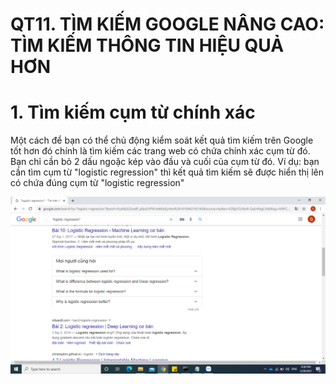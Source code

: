 # QT11. TÌM KIẾM GOOGLE NÂNG CAO: TÌM KIẾM THÔNG TIN HIỆU QUẢ HƠN

# 1. Tìm kiếm cụm từ chính xác

Một cách để bạn có thể chủ động kiểm soát kết quả tìm kiếm trên Google tốt hơn đó chính là tìm kiếm các trang web có chứa chính xác cụm từ đó. Bạn chỉ cần bỏ 2 dấu ngoặc kép vào đầu và cuối của cụm từ đó. 
Ví dụ: bạn cần tìm cụm từ "logistic regression" thì kết quả tìm kiếm sẽ được hiển thị lên có chứa đúng cụm từ "logistic regression"

![Screenshot](./Images/QT11.1.png)